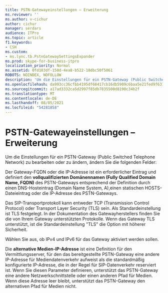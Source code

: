 ```yaml
---
title: PSTN-Gatewayeinstellungen – Erweiterung
ms.reviewer: ''
ms.author: v-cichur
author: cichur
manager: serdars
audience: ITPro
ms.topic: article
f1.keywords:
- CSH
ms.custom:
- ms.lync.tb.PstnGatewaySettingsExpander
ms.prod: skype-for-business-itpro
localization_priority: Normal
ms.assetid: 0fd103df-150d-4ea8-b522-18dbc50f5061
ROBOTS: NOINDEX, NOFOLLOW
description: 'Um die Einstellungen für ein PSTN-Gateway (Public Switched Telephone Network) zu bearbeiten oder zu ändern, ändern Sie die folgenden Felder:'
ms.openlocfilehash: da993cc36cfbb4195df68417cb16db5909c6baa5e21fed9f6316337dd1fd0d21
ms.sourcegitcommit: a17ad3332ca5d2997f85db7835500d8190c34b2f
ms.translationtype: MT
ms.contentlocale: de-DE
ms.lasthandoff: 08/05/2021
ms.locfileid: "54281858"
---
```

# <a name="pstn-gateway-settings-expander"></a>PSTN-Gatewayeinstellungen – Erweiterung
 
Um die Einstellungen für ein PSTN-Gateway (Public Switched Telephone Network) zu bearbeiten oder zu ändern, ändern Sie die folgenden Felder:
  
Der Gateway-FQDN oder die IP-Adresse ist ein erforderlicher Eintrag und definiert den **vollqualifizierten Domänennamen (Fully Qualified Domain Name, FQDN)** des PSTN-Gateways entsprechend der Definition durch einen DNS-Hosteintrag (Domain Name System, A),einen statischen HOSTS-Dateieintrag oder die IP-Adresse des PSTN-Gateways.
  
Das SIP-Transportprotokoll kann entweder TCP (Transmission Control Protocol) oder Transport Layer Security (TLS) sein. Als Standardeinstellung ist TLS festgelegt. In der Dokumentation des Gatewayherstellers finden Sie die von Ihrem Gateway unterstützten Protokolle. Wenn das Gateway TLS unterstützt, ist die Standardeinstellung "TLS" die Option mit höherer Sicherheit.
  
Wählen Sie aus, ob IPv4 und IPv6 für das Gateway aktiviert werden sollen.
  
Die **alternative Medien-IP-Adresse** ist eine Definition für den Vermittlungsserver, für den das bereitgestellte PSTN-Gateway eine andere IP-Adresse für Mediendatenverkehr aufweist als die standardmäßig konfigurierte IP-Adresse, die in der Regel für SIP-Datenverkehr reserviert ist. Wenn Sie diesen Parameter definieren, unterstützt das PSTN-Gateway eine andere Netzwerkschnittstelle oder einen anderen Pfad für Medien. Wenn diese Adresse leer bleibt, unterstützt das PSTN-Gateway den alternativen Pfad für Medien nicht.
  

